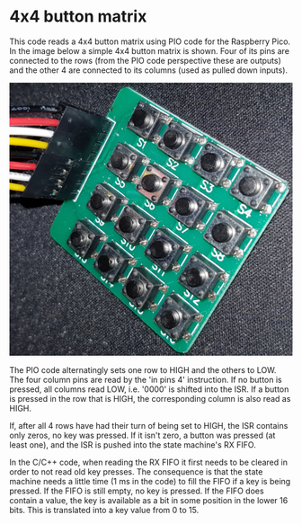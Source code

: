 # 4x4 button matrix

This code reads a 4x4 button matrix using PIO code for the Raspberry Pico. In the image below a simple 4x4 button matrix is shown. Four of its pins are connected to the rows (from the PIO code perspective these are outputs) and the other 4 are connected to its columns (used as pulled down inputs).

![](4x4_button_matrix.jpg)

The PIO code alternatingly sets one row to HIGH and the others to LOW. The four column pins are read by the 'in pins 4' instruction. If no button is pressed, all columns read LOW, i.e. '0000' is shifted into the ISR. If a button is pressed in the row that is HIGH, the corresponding column is also read as HIGH. 

If, after all 4 rows have had their turn of being set to HIGH, the ISR contains only zeros, no key was pressed. If it isn't zero, a button was pressed (at least one), and the ISR is pushed into the state machine's RX FIFO.

In the C/C++ code, when reading the RX FIFO it first needs to be cleared in order to not read old key presses. The consequence is that the state machine needs a little time (1 ms in the code) to fill the FIFO if a key is being pressed. If the FIFO is still empty, no key is pressed. If the FIFO does contain a value, the key is available as a bit in some position in the lower 16 bits. This is translated into a key value from 0 to 15.

